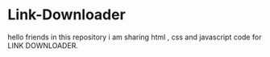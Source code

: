# Link-Downloader
hello friends in this repository  i am sharing html  , css and javascript code for LINK DOWNLOADER.
